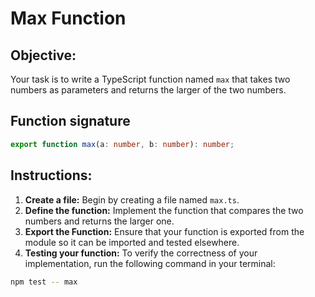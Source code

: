 # Max Function

## Objective:

Your task is to write a TypeScript function named `max` that takes two numbers as parameters and returns the larger of the two numbers.

## Function signature

```typescript
export function max(a: number, b: number): number;
```

## Instructions:

1. **Create a file:** Begin by creating a file named `max.ts`.
2. **Define the function:** Implement the function that compares the two numbers and returns the larger one.
3. **Export the Function:** Ensure that your function is exported from the module so it can be imported and tested elsewhere.
4. **Testing your function:** To verify the correctness of your implementation, run the following command in your terminal:

```Bash
npm test -- max
```
